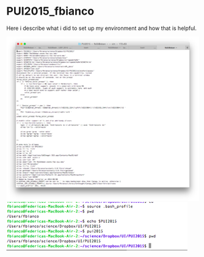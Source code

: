 # PUI2015_fbianco

Here i describe what i did to set up my environment and how that is helpful.

![Alt text](fbianco_bash.png)
![Alt text](setup_env.png)